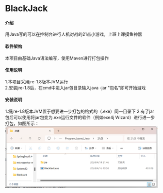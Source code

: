 # BlackJack

#### 介绍
用Java写的可以在控制台进行人机对战的21点小游戏，上班上课摸鱼神器

#### 软件架构
本项目由基础Java语法编写，使用Maven进行打包操作

#### 使用说明

1.本项目采用jre-1.8版本JVM运行<br>
2.安装jre-1.8后，在cmd中进入jar包目录输入java -jar "包名"即可开始游戏

#### 安装说明

1.将jre-1.8版本JVM置于想要进一步打包的格式的（.exe）同一目录下
2.有了jar包后可以使用将jar包变为.exe运行文件的软件（例如exe4j Wizard）进行进一步打包，如图所示：<br>
![例图](EMS75L4WBECZ(M$2~)QZGMN.png)